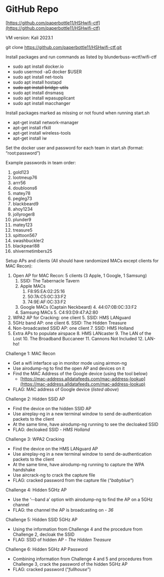 # GitHub Repo

[https://github.com/paperbottle11/HSHwifi-ctf](https://github.com/paperbottle11/HSHwifi-ctf)

VM version: Kali 2023.1

git clone https://github.com/paperbottle11/HSHwifi-ctf.git

Install packages and run commands as listed by blunderbuss-wctf/wifi-ctf



* sudo apt install docker.io
* sudo usermod -aG docker $USER
* sudo apt install net-tools
* sudo apt install hostapd
* ~~sudo apt install bridge-utils~~
* sudo apt install dnsmasq
* sudo apt install wpasupplicant
* sudo apt install macchanger

Install packages marked as missing or not found when running start.sh



* apt-get install network-manager
* apt-get install rfkill
* apt-get install wireless-tools
* apt-get install iw

Set the docker user and password for each team in start.sh (format: “root:password”)

Example passwords in team order:



1. gold123
2. lootmeup76
3. arrr56
4. doubloons6
5. matey78
6. pegleg73
7. blackbeard9
8. ahoy1234
9. jollyroger8
10. plunder9
11. matey123
12. treasure5
13. spittoon567
14. swashbuckler2
15. blackpearl88
16. shivermetimbers25



Setup APs and clients (All should have randomized MACs except clients for MAC Recon):



1. Open AP for MAC Recon: 5 clients (3 Apple, 1 Google, 1 Samsung)
    1. SSID: The Tabernacle Tavern
    2. Apple MACs
        1. F8:95:EA:02:25:16
        2. 50:7A:C5:0C:33:F2
        3. 74:9E:AF:0C:33:F2
    3. Google MACs (Captain Neckbeard)
        4. 44:07:0B:0C:33:F2
    4. Samsung MACs
        5. C4:93:D9:47:A2:80
2. WPA2 AP for Cracking: one client
    5. SSID: HMS LANguard
3. 5GHz band AP: one client
    6. SSID: The Hidden Treasure
4. Non-broadcasted SSID AP: one client
    7. SSID: HMS Holland
5. Extra APs to populate airspace
    8. HMS LANcaster
    9. The LAN of the Lost
    10. The Broadband Buccaneer
    11. Cannons Not Included
    12. LAN-ho!

Challenge 1: MAC Recon



* Get a wifi interface up in monitor mode using airmon-ng
* Use airodump-ng to find the open AP and devices on it
* Find the MAC Address of the Google device (using the tool below)
    * [https://mac-address.alldatafeeds.com/mac-address-lookup](https://mac-address.alldatafeeds.com/mac-address-lookup)
* FLAG: MAC address of Google device (_listed above_)

Challenge 2: Hidden SSID AP



* Find the device on the hidden SSID AP
* Use aireplay-ng in a new terminal window to send de-authentication packets to the client
* At the same time, have airodump-ng running to see the decloaked SSID
* FLAG: decloaked SSID - _HMS Holland_

Challenge 3: WPA2 Cracking



* Find the device on the HMS LANguard AP
* Use aireplay-ng in a new terminal window to send de-authentication packets to the client
* At the same time, have airodump-ng running to capture the WPA handshake 
* Use aircrack-ng to crack the capture file
* FLAG: cracked password from the capture file (“_babyblue_”)

Challenge 4: Hidden 5GHz AP



* Use the ‘--band a’ option with airodump-ng to find the AP on a 5GHz channel
* FLAG: the channel the AP is broadcasting on - _36_

Challenge 5: Hidden SSID 5GHz AP



* Using the information from Challenge 4 and the procedure from Challenge 2, decloak the SSID
* FLAG: SSID of hidden AP - _The Hidden Treasure_

Challenge 6: Hidden 5GHz AP Password



* Combining information from Challenge 4 and 5 and procedures from Challenge 3, crack the password of the hidden 5GHz AP
* FLAG: cracked password (“_fullhouse_”)
